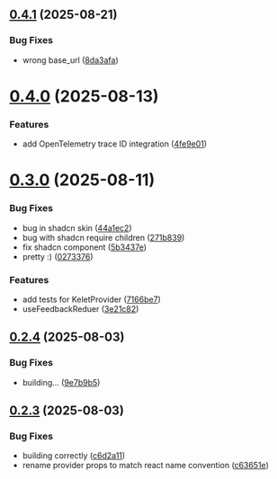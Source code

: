 ## [0.4.1](https://github.com/kelet-ai/feedback-ui/compare/v0.4.0...v0.4.1) (2025-08-21)


### Bug Fixes

* wrong base_url ([8da3afa](https://github.com/kelet-ai/feedback-ui/commit/8da3afaa09384e5745d97c458da3608b835f9635))



# [0.4.0](https://github.com/kelet-ai/feedback-ui/compare/v0.3.0...v0.4.0) (2025-08-13)


### Features

* add OpenTelemetry trace ID integration ([4fe9e01](https://github.com/kelet-ai/feedback-ui/commit/4fe9e0114ea15a9c92dfbc07ba79c53d6396fc3d))



# [0.3.0](https://github.com/kelet-ai/feedback-ui/compare/v0.2.4...v0.3.0) (2025-08-11)


### Bug Fixes

* bug in shadcn skin ([44a1ec2](https://github.com/kelet-ai/feedback-ui/commit/44a1ec21321be4a3ff037fa6699186449af447f0))
* bug with shadcn require children ([271b839](https://github.com/kelet-ai/feedback-ui/commit/271b83921a8ba626cdec6c9d0618c2e46546cfb8))
* fix shadcn component ([5b3437e](https://github.com/kelet-ai/feedback-ui/commit/5b3437ece5469a5b4d64372cfcb004f1cb306388))
* pretty :) ([0273376](https://github.com/kelet-ai/feedback-ui/commit/0273376573984624c819a67bd7b630b9be67df6c))


### Features

* add tests for KeletProvider ([7166be7](https://github.com/kelet-ai/feedback-ui/commit/7166be73ca7e8d254a92f7651a22f7f40363a15e))
* useFeedbackReduer ([3e21c82](https://github.com/kelet-ai/feedback-ui/commit/3e21c823c870e9675058dfdf128f4e0e74e2dff1))



## [0.2.4](https://github.com/kelet-ai/feedback-ui/compare/v0.2.3...v0.2.4) (2025-08-03)


### Bug Fixes

* building... ([9e7b9b5](https://github.com/kelet-ai/feedback-ui/commit/9e7b9b55687a8af527e902b4535f79a8c38cc053))



## [0.2.3](https://github.com/kelet-ai/feedback-ui/compare/v0.2.2...v0.2.3) (2025-08-03)


### Bug Fixes

* building correctly ([c6d2a11](https://github.com/kelet-ai/feedback-ui/commit/c6d2a119d2c6e34a4eb2d7972b7f7b42a66883ff))
* rename provider props to match react name convention ([c63651e](https://github.com/kelet-ai/feedback-ui/commit/c63651ec53e1a22cb9d9c4d5cc79957b7fc684e8))



